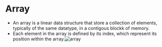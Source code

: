 # Array
- An array is a linear data structure that store a collection of elements, typically of the same datatype, in a contigous blockk of memory.
- Each element in the array is defined by its index, which represent its position within the array.![array](https://github.com/iammanishk/Python-DSA/assets/101570741/4303550a-441f-4737-9f01-232ac07a1cd0)

